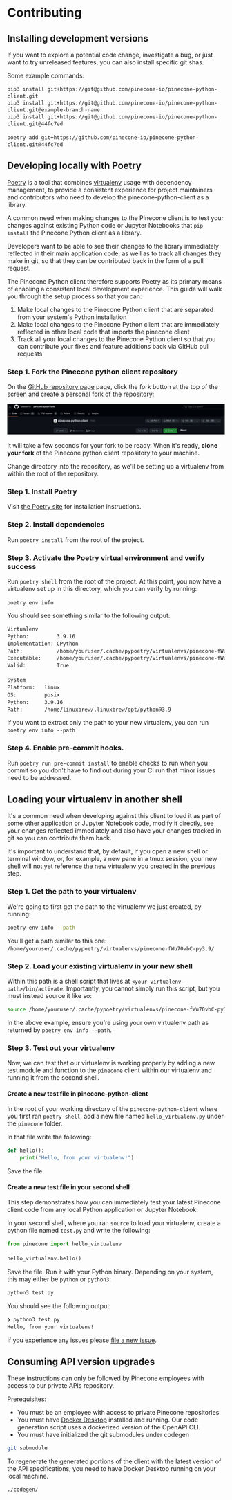 # Contributing

## Installing development versions

If you want to explore a potential code change, investigate
a bug, or just want to try unreleased features, you can also install
specific git shas.

Some example commands:

```shell
pip3 install git+https://git@github.com/pinecone-io/pinecone-python-client.git
pip3 install git+https://git@github.com/pinecone-io/pinecone-python-client.git@example-branch-name
pip3 install git+https://git@github.com/pinecone-io/pinecone-python-client.git@44fc7ed

poetry add git+https://github.com/pinecone-io/pinecone-python-client.git@44fc7ed
```


## Developing locally with Poetry

[Poetry](https://python-poetry.org/) is a tool that combines [virtualenv](https://virtualenv.pypa.io/en/latest/) usage with dependency management, to provide a consistent experience for project maintainers and contributors who need to develop the pinecone-python-client
as a library.

A common need when making changes to the Pinecone client is to test your changes against existing Python code or Jupyter Notebooks that `pip install` the Pinecone Python client as a library.

Developers want to be able to see their changes to the library immediately reflected in their main application code, as well as to track all changes they make in git, so that they can be contributed back in the form of a pull request.

The Pinecone Python client therefore supports Poetry as its primary means of enabling a consistent local development experience. This guide will walk you through the setup process so that you can:
1. Make local changes to the Pinecone Python client that are separated from your system's Python installation
2. Make local changes to the Pinecone Python client that are immediately reflected in other local code that imports the pinecone client
3. Track all your local changes to the Pinecone Python client so that you can contribute your fixes and feature additions back via GitHub pull requests

### Step 1. Fork the Pinecone python client repository

On the [GitHub repository page](https://github.com/pinecone-io/pinecone-python-client) page, click the fork button at the top of the screen and create a personal fork of the repository:

![Create a GitHub fork of the Pinecone Python client](./docs/pinecone-python-client-fork.png)

It will take a few seconds for your fork to be ready. When it's ready, **clone your fork** of the Pinecone python client repository to your machine.

Change directory into the repository, as we'll be setting up a virtualenv from within the root of the repository.

### Step 1. Install Poetry

Visit [the Poetry site](https://python-poetry.org/) for installation instructions.

### Step 2. Install dependencies

Run `poetry install` from the root of the project.

### Step 3. Activate the Poetry virtual environment and verify success

Run `poetry shell` from the root of the project. At this point, you now have a virtualenv set up in this directory, which you can verify by running:

`poetry env info`

You should see something similar to the following output:

```bash
Virtualenv
Python:         3.9.16
Implementation: CPython
Path:           /home/youruser/.cache/pypoetry/virtualenvs/pinecone-fWu70vbC-py3.9
Executable:     /home/youruser/.cache/pypoetry/virtualenvs/pinecone-fWu70vbC-py3.9/bin/python
Valid:          True

System
Platform:   linux
OS:         posix
Python:     3.9.16
Path:       /home/linuxbrew/.linuxbrew/opt/python@3.9
```
If you want to extract only the path to your new virtualenv, you can run `poetry env info --path`

### Step 4. Enable pre-commit hooks.

Run `poetry run pre-commit install` to enable checks to run when you commit so you don't have to find out during your CI run that minor issues need to be addressed.

## Loading your virtualenv in another shell

It's a common need when developing against this client to load it as part of some other application or Jupyter Notebook code, modify
it directly, see your changes reflected immediately and also have your changes tracked in git so you can contribute them back.

It's important to understand that, by default, if you open a new shell or terminal window, or, for example, a new pane in a tmux session,
your new shell will not yet reference the new virtualenv you created in the previous step.

### Step 1. Get the path to your virtualenv

We're going to first get the path to the virtualenv we just created, by running:

```bash
poetry env info --path
```

You'll get a path similar to this one:  `/home/youruser/.cache/pypoetry/virtualenvs/pinecone-fWu70vbC-py3.9/`

### Step 2. Load your existing virtualenv in your new shell

Within this path is a shell script that lives at `<your-virtualenv-path>/bin/activate`. Importantly, you cannot simply run this script, but you
must instead source it like so:

```bash
source /home/youruser/.cache/pypoetry/virtualenvs/pinecone-fWu70vbC-py3.9/bin/activate
```
In the above example, ensure you're using your own virtualenv path as returned by `poetry env info --path`.

### Step 3. Test out your virtualenv

Now, we can test that our virtualenv is working properly by adding a new test module and function to the `pinecone` client within our virtualenv
and running it from the second shell.

#### Create a new test file in pinecone-python-client
In the root of your working directory of the `pinecone-python-client` where you first ran `poetry shell`, add a new file named `hello_virtualenv.py` under the `pinecone` folder.

In that file write the following:

```python
def hello():
    print("Hello, from your virtualenv!")
```
Save the file.

#### Create a new test file in your second shell
This step demonstrates how you can immediately test your latest Pinecone client code from any local Python application or Jupyter Notebook:

In your second shell, where you ran `source` to load your virtualenv, create a python file named `test.py` and write the following:

```python
from pinecone import hello_virtualenv

hello_virtualenv.hello()
```

Save the file. Run it with your Python binary. Depending on your system, this may either be `python` or `python3`:

```bash
python3 test.py
```

You should see the following output:

```bash
❯ python3 test.py
Hello, from your virtualenv!
```

If you experience any issues please [file a new issue](https://github.com/pinecone-io/pinecone-python-client/issues/new).


## Consuming API version upgrades

These instructions can only be followed by Pinecone employees with access to our private APIs repository.

Prerequisites:
- You must be an employee with access to private Pinecone repositories
- You must have [Docker Desktop](https://www.docker.com/products/docker-desktop/) installed and running. Our code generation script uses a dockerized version of the OpenAPI CLI.
- You must have initialized the git submodules under codegen

```sh
git submodule
```


To regenerate the generated portions of the client with the latest version of the API specifications, you need to have Docker Desktop running on your local machine.



```sh
./codegen/
```
